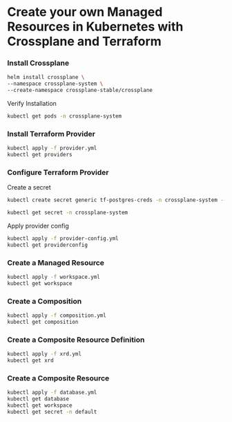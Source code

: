 Create your own Managed Resources in Kubernetes with Crossplane and Terraform
==================




### Install Crossplane

```sh
helm install crossplane \
--namespace crossplane-system \
--create-namespace crossplane-stable/crossplane
```
Verify Installation
```sh
kubectl get pods -n crossplane-system
```
### Install Terraform Provider

```sh
kubectl apply -f provider.yml
kubectl get providers
```
### Configure Terraform Provider
Create a secret
```sh
kubectl create secret generic tf-postgres-creds -n crossplane-system --from-file=credentials=./credentials.auto.tfvars

kubectl get secret -n crossplane-system
```
Apply provider config
```sh
kubectl apply -f provider-config.yml
kubectl get providerconfig
```

### Create a Managed Resource

```sh
kubectl apply -f workspace.yml
kubectl get workspace
```

### Create a Composition

```sh
kubectl apply -f composition.yml
kubectl get composition
```

### Create a Composite Resource Definition

```sh
kubectl apply -f xrd.yml
kubectl get xrd
```

### Create a Composite Resource

```sh
kubectl apply -f database.yml
kubectl get database
kubectl get workspace
kubectl get secret -n default
```